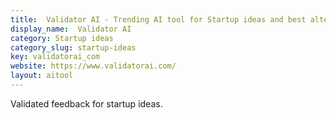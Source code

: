 ```yaml
---
title:  Validator AI - Trending AI tool for Startup ideas and best alternatives
display_name:  Validator AI
category: Startup ideas
category_slug: startup-ideas
key: validatorai_com
website: https://www.validatorai.com/
layout: aitool
---
```


Validated feedback for startup ideas.

